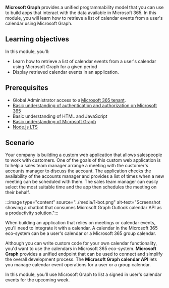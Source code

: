 **Microsoft Graph** provides a unified programmability model that you can use to build apps that interact with the data available in Microsoft 365. In this module, you will learn how to retrieve a list of calendar events from a user's calendar using Microsoft Graph.

## Learning objectives

In this module, you'll:

- Learn how to retrieve a list of calendar events from a user's calendar using Microsoft Graph for a given period
- Display retrieved calendar events in an application.

## Prerequisites

- Global Administrator access to a [Microsoft 365 tenant](https://developer.microsoft.com/microsoft-365/dev-program?ocid=MSlearn&WT.mc_id=m365-16105-cxa).
- [Basic understanding of authentication and authorization on Microsoft 365](https://docs.microsoft.com/learn/modules/msgraph-javascript-app/?WT.mc_id=m365-16105-cxa)
- Basic understanding of HTML and JavaScript
- [Basic understanding of Microsoft Graph](https://docs.microsoft.com/learn/modules/msgraph-intro-overview/?WT.mc_id=m365-16105-cxa)
- [Node.js LTS](https://nodejs.org/en/)

## Scenario

Your company is building a custom web application that allows salespeople to work with customers. One of the goals of this custom web application is to help a sales team manager arrange a meeting with the customer's accounts manager to discuss the account. The application checks the availability of the accounts manager and provides a list of times when a new meeting can be scheduled with them. The sales team manager can easily select the most suitable time and the app then schedules the meeting on their behalf.
  
:::image type="content" source="../media/1-bot.png" alt-text="Screenshot showing a chatbot that consumes Microsoft Graph Outlook calendar API as a productivity solution.":::

When building an application that relies on meetings or calendar events, you'll need to integrate it with a calendar. A calendar in the Microsoft 365 eco-system can be a user's calendar or a Microsoft 365 group calendar.  

Although you can write custom code for your own calendar functionality, you'd want to use the calendars in Microsoft 365 eco-system. **Microsoft Graph** provides a unified endpoint that can be used to connect and simplify the overall development process. The **Microsoft Graph calendar API** lets you manage calendar event operations for a user or a group calendar.

In this module, you'll use Microsoft Graph to list a signed in user's calendar events for the upcoming week.
